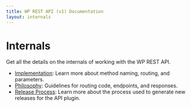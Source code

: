 ```yaml
---
title: WP REST API (v1) Documentation
layout: internals
---
```

Internals
======
Get all the details on the internals of working with the WP REST API.

* [Implementation][]: Learn more about method naming, routing, and parameters.
* [Philosophy][]: Guidelines for routing code, endpoints, and responses.
* [Release Process][]: Learn more about the process used to generate new releases for the API plugin.

[Implementation]: internals/implementation.html
[Philosophy]: internals/philosophy.html
[Release Process]: internals/release-process.html
